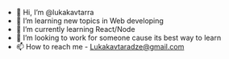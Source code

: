 - 👋 Hi, I’m @lukakavtarra
- 👀 I’m learning new topics in Web developing
- 🌱 I’m currently learning React/Node
- 💞️ I’m looking to work for someone cause its best way to learn
- 📫 How to reach me - Lukakavtaradze@gmail.com

<!---
lukakavtarra/lukakavtarra is a ✨ special ✨ repository because its `README.md` (this file) appears on your GitHub profile.
You can click the Preview link to take a look at your changes.
--->
